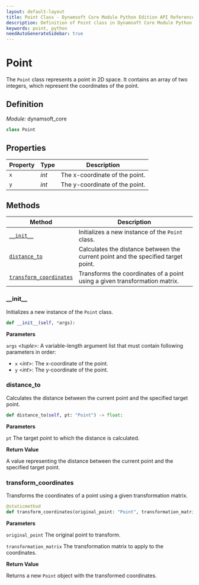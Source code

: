```yaml
---
layout: default-layout
title: Point Class - Dynamsoft Core Module Python Edition API Reference
description: Definition of Point class in Dynamsoft Core Module Python Edition.
keywords: point, python
needAutoGenerateSidebar: true
---
```


# Point

The `Point` class represents a point in 2D space. It contains an array of two integers, which represent the coordinates of the point.

## Definition

*Module:* dynamsoft_core

```python
class Point
```

## Properties 

| Property  | Type | Description |
|-----------|------|-------------|
| `x` | *int* | The x-coordinate of the point. |
| `y` | *int* | The y-coordinate of the point. |

## Methods

| Method               | Description |
|----------------------|-------------|
| [`__init__`](#__init__) | Initializes a new instance of the `Point` class. |
| [`distance_to`](#distance_to) | Calculates the distance between the current point and the specified target point. |
| [`transform_coordinates`](#transform_coordinates) | Transforms the coordinates of a point using a given transformation matrix. |

### \_\_init\_\_

Initializes a new instance of the `Point` class.

```python
def __init__(self, *args):
```

**Parameters**

`args` <*tuple*>: A variable-length argument list that must contain following parameters in order:

- `x` <*int*>: The x-coordinate of the point.
- `y` <*int*>: The y-coordinate of the point.


### distance_to

Calculates the distance between the current point and the specified target point.

```python
def distance_to(self, pt: "Point") -> float:
```

**Parameters**

`pt` The target point to which the distance is calculated.

**Return Value**

A value representing the distance between the current point and the specified target point.

### transform_coordinates

Transforms the coordinates of a point using a given transformation matrix.

```python
@staticmethod
def transform_coordinates(original_point: "Point", transformation_matrix: List[float]) -> "Point":
```

**Parameters**

`original_point` The original point to transform.

`transformation_matrix` The transformation matrix to apply to the coordinates.

**Return Value**

Returns a new `Point` object with the transformed coordinates.

